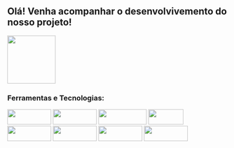 <h2> Olá! Venha acompanhar o desenvolvivemento do nosso projeto!</h2>


<img height="110em"  align="center" src="https://github-readme-stats.vercel.app/api/top-langs/?username=GitSpectrumCode&layout=compact&langs_count=7&theme=react" />


### Ferramentas e Tecnologias:

<div>

<img src="https://img.shields.io/badge/HTML5-E34F26?style=for-the-badge&logo=html5&logoColor=white" width="100" height="35"/>
<img src="https://img.shields.io/badge/CSS3-1572B6?style=for-the-badge&logo=css3&logoColor=white" width="100" height="35"/>
<img src="https://img.shields.io/badge/JavaScript-323330?style=for-the-badge&logo=javascript&logoColor=F7DF1E" width="110" height="35"/>
<img src="https://img.shields.io/badge/C%23-239120?style=for-the-badge&logo=csharp&logoColor=white" width="80" height="35"/>

<br>
<img src="https://img.shields.io/badge/VSCode-0078D4?style=for-the-badge&logo=visual%20studio%20code&logoColor=white)" width="100" height="35"/>
<img src="" width="100" height="35"/>
<img src="" width="100" height="35"/>
<img src="" width="100" height="35"/>
</div>
       
          

